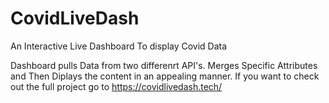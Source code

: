 # CovidLiveDash
An Interactive Live Dashboard To display Covid Data


Dashboard pulls Data from two differenrt API's. Merges Specific Attributes and Then Diplays the content in an appealing manner. If you want to check out the full project go to https://covidlivedash.tech/

